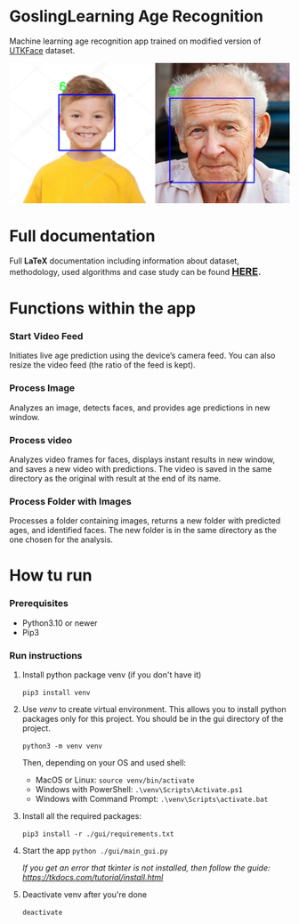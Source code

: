 # GoslingLearning Age Recognition
Machine learning age recognition app trained on modified version of [UTKFace](https://susanqq.github.io/UTKFace/) dataset.

![](docs/examples.png)
# Full documentation
Full **LaTeX**  documentation including information about dataset, methodology, used algorithms and case study can be found <span style="font-size: large">**[HERE](docs/documentation.pdf)**.</span>

# Functions within the app
### Start Video Feed
Initiates live age prediction using the device’s camera feed. You can also resize
the video feed (the ratio of the feed is kept).
### Process Image
Analyzes an image, detects faces, and provides age predictions in new window.
### Process video
Analyzes video frames for faces, displays instant results in new window, and
saves a new video with predictions. The video is saved in the same directory as
the original with result at the end of its name.
### Process Folder with Images
Processes a folder containing images, returns a new folder with predicted ages,
and identified faces. The new folder is in the same directory as the one chosen
for the analysis.
# How tu run
### Prerequisites
- Python3.10 or newer
- Pip3
### Run instructions
1. Install python package venv (if you don't have it)

    `pip3 install venv`
2. Use *venv* to create virtual environment. This allows you to install python packages only for this project. You should be in the gui directory of the project.
    
    `python3 -m venv venv`

    Then, depending on your OS and used shell:
    - MacOS or Linux:
    `source venv/bin/activate`
    - Windows with PowerShell:
    `.\venv\Scripts\Activate.ps1`
    - Windows with Command Prompt:
    `.\venv\Scripts\activate.bat`
3.  Install all the required packages:

    `pip3 install -r ./gui/requirements.txt`
4. Start the app
    `python ./gui/main_gui.py`

    *If you get an error that tkinter is not installed, then follow the guide:
https://tkdocs.com/tutorial/install.html*

5.  Deactivate venv after you're done

    `deactivate`

